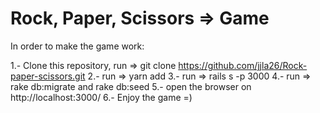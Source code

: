 # Rock, Paper, Scissors => Game

In order to make the game work:

1.- Clone this repository, run => git clone https://github.com/jjla26/Rock-paper-scissors.git
2.- run => yarn add
3.- run => rails s -p 3000
4.- run => rake db:migrate and rake db:seed
5.- open the browser on http://localhost:3000/
6.- Enjoy the game =)

